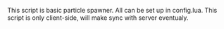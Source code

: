 This script is basic particle spawner. All can be set up in config.lua. 
This script is only client-side, will make sync with server eventualy.
